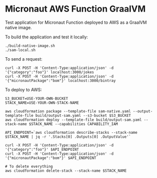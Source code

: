 # Micronaut AWS Function GraalVM

Test application for Micronaut Function deployed to AWS as a GraalVM native image.

To build the application and test it locally:

```shell
./build-native-image.sh
./sam-local.sh
```

To send a request:

```shell
curl -X POST -H 'Content-Type:application/json' -d '{"category":"foo"}' localhost:3000/jokes
curl -X POST -H 'Content-Type:application/json' -d '{"micronautPackage":"bom"}' localhost:3000/bintray
```

To deploy to AWS:

```shell
S3_BUCKET=USE-YOUR-OWN-BUCKET
STACK_NAME=USE-YOUR-OWN-STACK-NAME

aws cloudformation package --template-file sam-native.yaml --output-template-file build/output-sam.yaml --s3-bucket $S3_BUCKET
aws cloudformation deploy --template-file build/output-sam.yaml --stack-name $STACK_NAME --capabilities CAPABILITY_IAM

API_ENDPOINT=`aws cloudformation describe-stacks --stack-name $STACK_NAME | jq -r '.Stacks[0] .Outputs[0] .OutputValue'`

curl -X POST -H 'Content-Type:application/json' -d '{"category":"foo"}' $API_ENDPOINT
curl -X POST -H 'Content-Type:application/json' -d '{"micronautPackage":"bom"}' $API_ENDPOINT

# To delete everything
aws cloudformation delete-stack --stack-name $STACK_NAME
```
